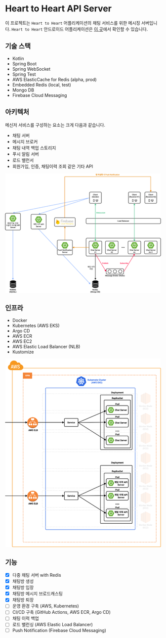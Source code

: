 # Heart to Heart API Server
이 프로젝트는 `Heart to Heart` 어플리케이션의 채팅 서비스를 위한 메시징 서버입니다. `Heart to Heart` 안드로이드 어플리케이션은 [이 곳](https://github.com/yologger/heart-to-heart-android)에서 확인할 수 있습니다.

## 기술 스택
- Kotlin
- Spring Boot
- Spring WebSocket
- Spring Test
- AWS ElasticCache for Redis (alpha, prod)
- Embedded Redis (local, test)
- Mongo DB
- Firebase Cloud Messaging

## 아키텍처
메신저 서비스를 구성하는 요소는 크게 다음과 같습니다.

- 채팅 서버
- 메시지 브로커
- 채팅 내역 백업 스토리지
- 푸시 알림 서버
- 로드 밸런서
- 회원가입, 인증, 채팅이력 조회 같은 기타 API

![](./imgs/a.png)

## 인프라

- Docker
- Kubernetes (AWS EKS)
- Argo CD
- AWS ECR
- AWS EC2
- AWS Elastic Load Balancer (NLB)
- Kustomize

![](./imgs/b.png)

## 기능
- [x] 다중 채팅 서버 with Redis
- [x] 채팅방 생성
- [x] 채팅방 입장
- [x] 채팅방 메시지 브로드캐스팅
- [x] 채팅방 퇴장
- [ ] 운영 환경 구축 (AWS, Kubernetes)
- [ ] CI/CD 구축 (GitHub Actions, AWS ECR, Argo CD)
- [ ] 채팅 이력 백업 
- [ ] 로드 밸런싱 (AWS Elastic Load Balancer)
- [ ] Push Notification (Firebase Cloud Messaging)